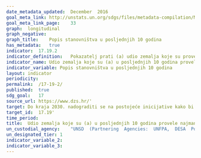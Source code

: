 ```yaml
---	
date_metadata_updated:	December  2016
goal_meta_link:	http://unstats.un.org/sdgs/files/metadata-compilation/Metadata-Goal-17.pdf'
goal_meta_link_page:	33
graph:	longitudinal
graph_negative:	
graph_title:	Popis stanovništva u posljednjih 10 godina
has_metadata:	true
indicator:	17.19.2
indicator_definition:	Pokazatelj prati (a) udio zemalja koje su provele najmanje jedan popis stanovništva i stanova u posljednjih 10 godina. To također uključuje zemlje koje prikupljaju svoju detaljnu statistiku stanovništva i stanovanja iz registara stanovništva, administrativnih evidencija, anketa uzoraka ili drugih izvora ili kombinacije tih izvora. (b) Udio zemalja koje su ostvarile 100-postotnu evidenciju rođenih i 80-postotnu evidenciju umrlih.
indicator_name:	Udio zemalja koje su (a) u posljednjih 10 godina provele najmanje jedan popis stanovništva, kućanstava i stanova te (b) ostvarile 100-postotnu evidenciju rođenih i 80-postotnu evidenciju umrlih
indicator_variable:	Popis stanovništva u posljednjih 10 godina
layout:	indicator
periodicity:	
permalink:	/17-19-2/
published:	true
sdg_goal:	17
source_url:	https://www.dzs.hr/'
target:	Do kraja 2030. nadograditi se na postojeće inicijative kako bi se razvila mjerila napretka u održivom razvoju komplementarno mjerenju bruto domaćeg proizvoda te podržati izgradnju statističkih kapaciteta u zemljama u razvoju
target_id:	17.19'
time_period:	
title:	Udio zemalja koje su (a) u posljednjih 10 godina provele najmanje jedan popis stanovništva, kućanstava i stanova te (b) ostvarile 100-postotnu evidenciju rođenih i 80-postotnu evidenciju umrlih
un_custodial_agency:	"UNSD  (Partnering  Agencies:  UNFPA,  DESA  Population  Division,  other  involved  agencies  in  the  interagency  group  on  CRVS)"
un_designated_tier:	1
indicator_variable_2:	
indicator_variable_3:	
---	
```

